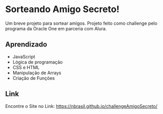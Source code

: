 
# Sorteando Amigo Secreto!

Um breve projeto para sortear amigos. Projeto feito como challenge pelo programa da Oracle One em parceria com Alura.



## Aprendizado

- JavaScript
- Lógica de programação
- CSS e HTML
- Manipulação de Arrays
- Criação de Funções


## Link


Encontre o Site no Link: https://nbrasil.github.io/challengeAmigoSecreto/
